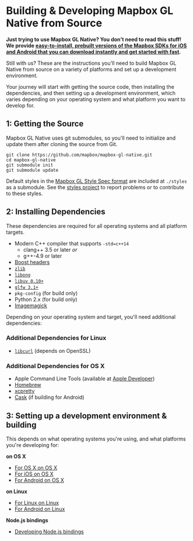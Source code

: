 # Building & Developing Mapbox GL Native from Source

**Just trying to use Mapbox GL Native? You don't need to read this stuff! We
provide [easy-to-install, prebuilt versions of the Mapbox SDKs for iOS and Android
that you can download instantly and get started with fast](https://www.mapbox.com/mobile/).**

Still with us? These are the instructions you'll need to build Mapbox GL Native
from source on a variety of platforms and set up a development environment.

Your journey will start with getting the source code, then installing the
dependencies, and then setting up a development environment, which varies
depending on your operating system and what platform you want to develop for.

## 1: Getting the Source

Mapbox GL Native uses git submodules, so you'll need to initialize and update
them after cloning the source from Git.

    git clone https://github.com/mapbox/mapbox-gl-native.git
    cd mapbox-gl-native
    git submodule init
    git submodule update

Default styles in the [Mapbox GL Style Spec format](https://github.com/mapbox/mapbox-gl-style-spec) are included at `./styles` as a submodule. See the [styles project](https://github.com/mapbox/mapbox-gl-styles) to report problems or to contribute to these styles.

## 2: Installing Dependencies

These dependencies are required for all operating systems and all platform
targets.

 - Modern C++ compiler that supports `-std=c++14`
   - clang++ 3.5 or later _or_
   - g++-4.9 or later
 - [Boost headers](http://boost.org/)
 - [`zlib`](http://www.zlib.net/)
 - [`libpng`](http://www.libpng.org/pub/png/libpng.html)
 - [`libuv 0.10+`](https://github.com/joyent/libuv)
 - [`glfw 3.1+`](http://www.glfw.org/)
 - `pkg-config` (for build only)
 - Python 2.x (for build only)
 - [Imagemagick](http://www.imagemagick.org/)

Depending on your operating system and target, you'll need additional
dependencies:

### Additional Dependencies for Linux

 - [`libcurl`](http://curl.haxx.se/libcurl/) (depends on OpenSSL)

### Additional Dependencies for OS X

 - Apple Command Line Tools (available at [Apple Developer](https://developer.apple.com/downloads))
 - [Homebrew](http://brew.sh)
 - [xcpretty](https://github.com/supermarin/xcpretty)
 - [Cask](http://caskroom.io/) (if building for Android)

## 3: Setting up a development environment & building

This depends on what operating systems you're using, and what platforms you're
developing for:

**on OS X**

* [For OS X on OS X](docs/DEVELOP_OSX.md)
* [For iOS on OS X](docs/DEVELOP_IOS_OSX.md)
* [For Android on OS X](docs/DEVELOP_ANDROID_OSX.md)

**on Linux**

* [For Linux on Linux](docs/DEVELOP_LINUX.md)
* [For Android on Linux](docs/DEVELOP_ANDROID_LINUX.md)

**Node.js bindings**

* [Developing Node.js bindings](docs/DEVELOP_NODE.md)
